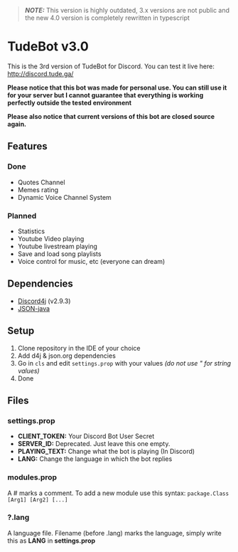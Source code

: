 > **_NOTE:_**  This version is highly outdated, 3.x versions are not public and the new 4.0 version is completely rewritten in typescript

# TudeBot v3.0

This is the 3rd version of TudeBot for Discord.
You can test it live here: http://discord.tude.ga/

**Please notice that this bot was made for personal use. You can still use it for your server but I cannot guarantee that everything is working perfectly outside the tested environment**

**Please also notice that current versions of this bot are closed source again.**

## Features
### Done
- Quotes Channel
- Memes rating
- Dynamic Voice Channel System

### Planned
- Statistics
- Youtube Video playing
- Youtube livestream playing
- Save and load song playlists
- Voice control for music, etc (everyone can dream)

## Dependencies
* [Discord4j](https://discord4j.com/) (v2.9.3)
* [JSON-java](https://github.com/stleary/JSON-java)

## Setup
1. Clone repository in the IDE of your choice
2. Add d4j & json.org dependencies
3. Go in `cls` and edit `settings.prop` with your values *(do not use " for string values)*
4. Done

## Files
### settings.prop
* **CLIENT_TOKEN:** Your Discord Bot User Secret
* **SERVER_ID:** Deprecated. Just leave this one empty.
* **PLAYING_TEXT:** Change what the bot is playing (In Discord)
* **LANG:** Change the language in which the bot replies

### modules.prop
A # marks a comment.
To add a new module use this syntax:
`package.Class [Arg1] [Arg2] [...]`

### ?.lang
A language file. Filename (before .lang) marks the language, simply write this as **LANG** in **settings.prop**
